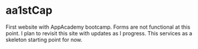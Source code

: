 # aa1stCap

First website with AppAcademy bootcamp. Forms are not functional at this point. I plan to revisit this site with updates as I progress. This services as a skeleton starting point for now.
